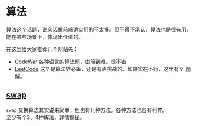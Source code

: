 # 算法
算法这个话题，说实话做前端确实用的不太多。但不得不承认，算法也是很有用，能在某些场景下，体现出价值的。  

在这里给大家推荐几个网站先：
-   [CodeWar](https://www.codewars.com) 各种语言的算法题，由简到难，很不错
-   [LeetCode](https://leetcode.com/) 这个是算法界必备，还是有点挑战的。如果实在不行，这里有个 [题解](https://www.gitbook.com/book/siddontang/leetcode-solution/details)。   


## [swap](Algorithm/Swap.md)
`swap` 交换算法其实说来简单，但也有几种方法。各种方法也各有利弊。  
至少有个3、4种解法，[详情揭秘](Algorithm/Swap.md)。
